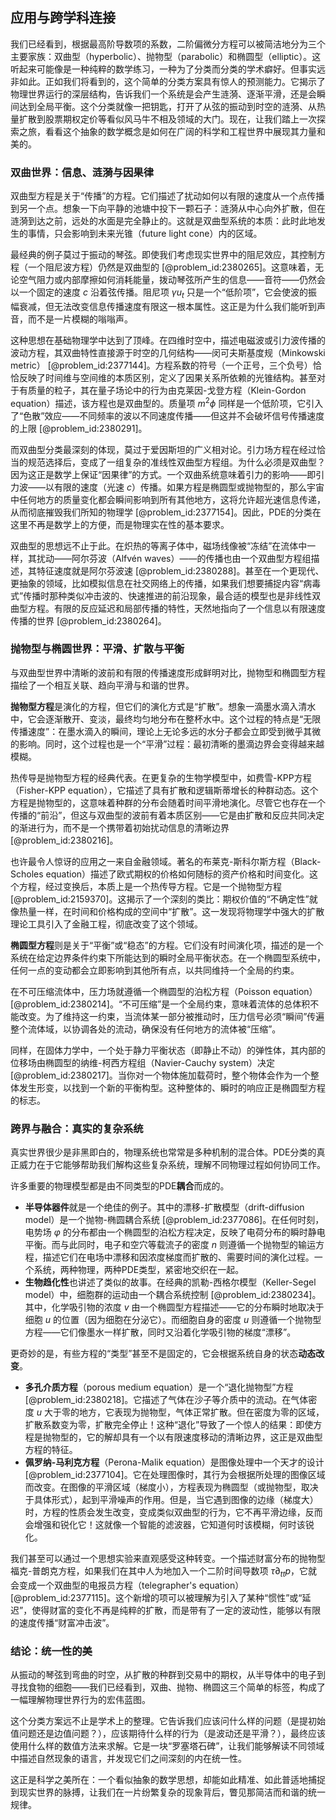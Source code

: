 ## 应用与跨学科连接

我们已经看到，根据最高阶导数项的系数，二阶偏微分方程可以被简洁地分为三个主要家族：双曲型（hyperbolic）、抛物型（parabolic）和椭圆型（elliptic）。这听起来可能像是一种纯粹的数学练习，一种为了分类而分类的学术癖好。但事实远非如此。正如我们将看到的，这个简单的分类方案具有惊人的预测能力。它揭示了物理世界运行的深层结构，告诉我们一个系统是会产生涟漪、逐渐平滑，还是会瞬间达到全局平衡。这个分类就像一把钥匙，打开了从弦的振动到时空的涟漪、从热量扩散到股票期权定价等看似风马牛不相及领域的大门。现在，让我们踏上一次探索之旅，看看这个抽象的数学概念是如何在广阔的科学和工程世界中展现其力量和美的。

### 双曲世界：信息、涟漪与因果律

双曲型方程是关于“传播”的方程。它们描述了扰动如何以有限的速度从一个点传播到另一个点。想象一下向平静的池塘中投下一颗石子：涟漪从中心向外扩散，但在涟漪到达之前，远处的水面是完全静止的。这就是双曲型系统的本质：此时此地发生的事情，只会影响到未来光锥（future light cone）内的区域。

最经典的例子莫过于振动的琴弦。即使我们考虑现实世界中的阻尼效应，其控制方程（一个阻尼波方程）仍然是双曲型的 [@problem_id:2380265]。这意味着，无论空气阻力或内部摩擦如何消耗能量，拨动琴弦所产生的信息——音符——仍然会以一个固定的速度 $c$ 沿着弦传播。阻尼项 $\gamma u_t$ 只是一个“低阶项”，它会使波的振幅衰减，但无法改变信息传播速度有限这一根本属性。这正是为什么我们能听到声音，而不是一片模糊的嗡嗡声。

这种思想在基础物理学中达到了顶峰。在四维时空中，描述电磁波或引力波传播的波动方程，其双曲特性直接源于时空的几何结构——闵可夫斯基度规（Minkowski metric） [@problem_id:2377144]。方程系数的符号（一个正号，三个负号）恰恰反映了时间维与空间维的本质区别，定义了因果关系所依赖的光锥结构。甚至对于有质量的粒子，其在量子场论中的行为由克莱因-戈登方程（Klein-Gordon equation）描述，该方程也是双曲型的。质量项 $m^2\phi$ 同样是一个低阶项，它引入了“色散”效应——不同频率的波以不同速度传播——但这并不会破坏信号传播速度的上限 [@problem_id:2380291]。

而双曲型分类最深刻的体现，莫过于爱因斯坦的广义相对论。引力场方程在经过恰当的规范选择后，变成了一组复杂的准线性双曲型方程组。为什么必须是双曲型？因为这正是数学上保证“因果律”的方式。一个双曲系统意味着引力的影响——即引力波——以有限的速度（光速 $c$）传播。如果方程是椭圆型或抛物型的，那么宇宙中任何地方的质量变化都会瞬间影响到所有其他地方，这将允许超光速信息传递，从而彻底摧毁我们所知的物理学 [@problem_id:2377154]。因此，PDE的分类在这里不再是数学上的方便，而是物理实在性的基本要求。

双曲型的思想远不止于此。在炽热的等离子体中，磁场线像被“冻结”在流体中一样，其扰动——阿尔芬波（Alfvén waves）——的传播也由一个双曲型方程组描述，其特征速度就是阿尔芬波速 [@problem_id:2380288]。甚至在一个更现代、更抽象的领域，比如模拟信息在社交网络上的传播，如果我们想要捕捉内容“病毒式”传播时那种类似冲击波的、快速推进的前沿现象，最合适的模型也是非线性双曲型方程。有限的反应延迟和局部传播的特性，天然地指向了一个信息以有限速度传播的世界 [@problem_id:2380264]。

### 抛物型与椭圆世界：平滑、扩散与平衡

与双曲型世界中清晰的波前和有限的传播速度形成鲜明对比，抛物型和椭圆型方程描绘了一个相互关联、趋向平滑与和谐的世界。

**抛物型方程**是演化的方程，但它们的演化方式是“扩散”。想象一滴墨水滴入清水中，它会逐渐散开、变淡，最终均匀地分布在整杯水中。这个过程的特点是“无限传播速度”：在墨水滴入的瞬间，理论上无论多远的水分子都会立即受到微乎其微的影响。同时，这个过程也是一个“平滑”过程：最初清晰的墨滴边界会变得越来越模糊。

热传导是抛物型方程的经典代表。在更复杂的生物学模型中，如费雪-KPP方程（Fisher-KPP equation），它描述了具有扩散和逻辑斯蒂增长的种群动态。这个方程是抛物型的，这意味着种群的分布会随着时间平滑地演化。尽管它也存在一个传播的“前沿”，但这与双曲型的波前有着本质区别——它是由扩散和反应共同决定的渐进行为，而不是一个携带着初始扰动信息的清晰边界 [@problem_id:2380216]。

也许最令人惊讶的应用之一来自金融领域。著名的布莱克-斯科尔斯方程（Black-Scholes equation）描述了欧式期权的价格如何随标的资产价格和时间变化。这个方程，经过变换后，本质上是一个热传导方程。它是一个抛物型方程 [@problem_id:2159370]。这揭示了一个深刻的类比：期权价值的“不确定性”就像热量一样，在时间和价格构成的空间中“扩散”。这一发现将物理学中强大的扩散理论工具引入了金融工程，彻底改变了这个领域。

**椭圆型方程**则是关于“平衡”或“稳态”的方程。它们没有时间演化项，描述的是一个系统在给定边界条件约束下所能达到的瞬时全局平衡状态。在一个椭圆型系统中，任何一点的变动都会立即影响到其他所有点，以共同维持一个全局的约束。

在不可压缩流体中，压力场就遵循一个椭圆型的泊松方程（Poisson equation）[@problem_id:2380214]。“不可压缩”是一个全局约束，意味着流体的总体积不能改变。为了维持这一约束，当流体某一部分被推动时，压力信号必须“瞬间”传遍整个流体域，以协调各处的流动，确保没有任何地方的流体被“压缩”。

同样，在固体力学中，一个处于静力平衡状态（即静止不动）的弹性体，其内部的位移场由椭圆型的纳维-柯西方程组（Navier-Cauchy system）决定 [@problem_id:2380217]。当你对一个物体施加载荷时，整个物体会作为一个整体发生形变，以找到一个新的平衡构型。这种整体的、瞬时的响应正是椭圆型方程的标志。

### 跨界与融合：真实的复杂系统

真实世界很少是非黑即白的，物理系统也常常是多种机制的混合体。PDE分类的真正威力在于它能够帮助我们解构这些复杂系统，理解不同物理过程如何协同工作。

许多重要的物理模型都是由不同类型的PDE**耦合**而成的。
- **半导体器件**就是一个绝佳的例子。其中的漂移-扩散模型（drift-diffusion model）是一个抛物-椭圆耦合系统 [@problem_id:2377086]。在任何时刻，电势场 $\varphi$ 的分布都由一个椭圆型的泊松方程决定，反映了电荷分布的瞬时静电平衡。而与此同时，电子和空穴等载流子的密度 $n$ 则遵循一个抛物型的输运方程，描述它们在电场中漂移和因浓度梯度而扩散的、需要时间的演化过程。一个系统，两种物理，两种PDE类型，紧密地交织在一起。
- **生物趋化性**也讲述了类似的故事。在经典的凯勒-西格尔模型（Keller-Segel model）中，细胞群的运动由一个耦合系统控制 [@problem_id:2380234]。其中，化学吸引物的浓度 $v$ 由一个椭圆型方程描述——它的分布瞬时地取决于细胞 $u$ 的位置（因为细胞在分泌它）。而细胞自身的密度 $u$ 则遵循一个抛物型方程——它们像墨水一样扩散，同时又沿着化学吸引物的梯度“漂移”。

更奇妙的是，有些方程的“类型”甚至不是固定的，它会根据系统自身的状态**动态改变**。
- **多孔介质方程**（porous medium equation）是一个“退化抛物型”方程 [@problem_id:2380218]。它描述了气体在沙子等介质中的流动。在气体密度 $u$ 大于零的地方，它表现为抛物型，气体正常扩散。但在密度为零的区域，扩散系数变为零，扩散完全停止！这种“退化”导致了一个惊人的结果：即使方程是抛物型的，它的解却具有一个以有限速度移动的清晰边界，这正是双曲型方程的特征。
- **佩罗纳-马利克方程**（Perona-Malik equation）是图像处理中一个天才的设计 [@problem_id:2377104]。它在处理图像时，其行为会根据所处理的图像区域而改变。在图像的平滑区域（梯度小），方程表现为椭圆型（或抛物型，取决于具体形式），起到平滑噪声的作用。但是，当它遇到图像的边缘（梯度大）时，方程的性质会发生改变，变成类似双曲型的行为，它不再平滑边缘，反而会增强和锐化它！这就像一个智能的滤波器，它知道何时该模糊，何时该锐化。

我们甚至可以通过一个思想实验来直观感受这种转变。一个描述财富分布的抛物型福克-普朗克方程，如果我们在其中人为地加入一个二阶时间导数项 $\tau \partial_{tt}p$，它就会变成一个双曲型的电报员方程（telegrapher's equation）[@problem_id:2377115]。这个新增的项可以被理解为引入了某种“惯性”或“延迟”，使得财富的变化不再是纯粹的扩散，而是带有了一定的波动性，能够以有限的速度传播“财富冲击波”。

### 结论：统一性的美

从振动的琴弦到弯曲的时空，从扩散的种群到交易中的期权，从半导体中的电子到寻找食物的细胞——我们已经看到，双曲、抛物、椭圆这三个简单的标签，构成了一幅理解物理世界行为的宏伟蓝图。

这个分类方案远不止是学术上的整理。它告诉我们应该问什么样的问题（是提初始值问题还是边值问题？），应该期待什么样的行为（是波动还是平滑？），最终应该使用什么样的数值方法来求解。它是一块“罗塞塔石碑”，让我们能够解读不同领域中描述自然现象的语言，并发现它们之间深刻的内在统一性。

这正是科学之美所在：一个看似抽象的数学思想，却能如此精准、如此普适地捕捉到现实世界的脉搏，让我们在一片纷繁复杂的现象背后，瞥见那简洁而和谐的统一规律。